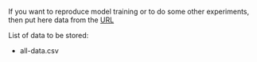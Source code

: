 If you want to reproduce model training or to do some other experiments, then put
here data from the [URL](https://drive.google.com/file/d/1y6SIE9B5C6UPgoLPTmuKd-OTnVyHSliC/view?usp=share_link)

List of data to be stored:
- all-data.csv
